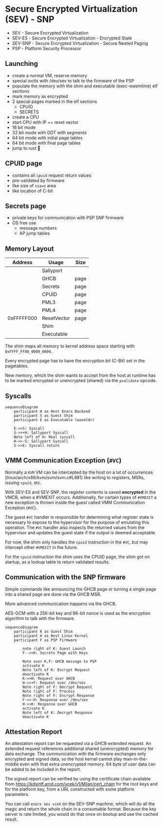 # Secure Encrypted Virtualization (SEV) - SNP

- SEV - Secure Encrypted Virtualization
- SEV-ES - Secure Encrypted Virtualization - Encrypted State
- SEV-SNP - Secure Encrypted Virtualization - Secure Nested Paging
- PSP - Platform Security Processor

## Launching

- create a normal VM, reserve memory
- special ioctls with /dev/sev to talk to the firmware of the PSP
- populate the memory with the shim and executable (exec-wasmtime) elf sections
- mark memory as encrypted
- 2 special pages marked in the elf sections
    - CPUID
    - SECRETS
- create a CPU
- start CPU with IP == reset vector
- 16 bit mode
- 32 bit mode with GDT with segments
- 64 bit mode with initial page tables
- 64 bit mode with final page tables
- jump to rust 🎉

## CPUID page
- contains all `cpuid` request return values
- pre-validated by firmware
- like size of `xsave` area
- like location of C-bit

## Secrets page
- private keys for communication with PSP SNP firmware
- OS free use
    - message numbers
    - AP jump tables

## Memory Layout

| Address    | Usage       | Size |
|------------|-------------|------|
|            | Sallyport   |      |
|            | GHCB        | page |
|            | Secrets     | page |
|            | CPUID       | page |
|            | PML3        | page |
|            | PML4        | page |
| 0xFFFFF000 | ResetVector | page |
|            | Shim        |      |
|            | Executable  |      |

The shim maps all memory to kernel address space starting with `0xFFFF_FF80_0000_0000`.

Every encrypted page has to have the encryption bit (C-Bit) set in the pagetables.

New memory, which the shim wants to accept from the host at runtime has to be marked
encrypted or unencrypted (shared) via the `pvalidate` opcode.

## Syscalls

```mermaid
sequenceDiagram
    participant H as Host Enarx Backend
    participant S as Guest Shim
    participant E as Executable (wasmldr)

    E->>S: Syscall
    S->>+H: Sallyport Syscall
    Note left of H: Real syscall
    H->>-S: Sallyport Syscall
    S->>E: Syscall return    
```


## VMM Communication Exception (`#VC`)

Normally a `KVM` VM can be intercepted by the host on a lot of occurrences (linux/arch/x86/kvm/svm/svm.c#L991) like writing to registers, MSRs, issuing `cpuid`, etc.

With SEV-ES and SEV-SNP, the register contents is saved **encrypted** in the VMCB, when a #VMEXIT occurs. Additionally, for certain types of `#VMEXIT`
a new exception is thrown inside the guest called VMM Communication Exception (`#VC`).

The guest `#VC` handler is responsible for determining what register state is necessary to expose to the hypervisor for the purpose
of emulating this operation. The `#VC` handler also inspects the returned values from the hypervisor and updates the guest state if the output is deemed acceptable.

For now, the shim only handles the `cpuid` instruction in the `#VC`, but may intercept other `#VMEXIT` in the future.

For the `cpuid` instruction the shim uses the CPUID page, the shim got on startup, as a lookup table to return validated results.

## Communication with the SNP firmware

Simple commands like announcing the GHCB page or turning a single page into a shared page are done via the GHCB MSR.

More advanced communication happens via the GHCB.

AES-GCM with a 256-bit key and 96-bit nonce is used as the encryption algorithm to talk with the firmware.

```mermaid
sequenceDiagram
    participant K as Guest Shim
    participant H as Host Linux Kernel
    participant F as PSP Firmware

        note right of K: Guest Launch
        F-->>K: Secrets Page with Keys

        Note over K,F: GHCB message to PSP
        activate K
        Note left of K: Encrypt Request
        deactivate K
        K->>H: Request over GHCB
        H->>+F: Request over /dev/sev
        Note right of F: Decrypt Request
        Note right of F: Process
        Note right of F: Encrypt Response
        F->>-H: Response over /dev/sev
        H->>K: Response over GHCB
        activate K
        Note left of K: Decrypt Response
        deactivate K
```

## Attestation Report

An attestation report can be requested via a GHCB extended request. An extended request references additional shared (unencrypted) memory for data exchange.
The communication with the firmware exchanges only encrypted and signed data, so the host kernel cannot play man-in-the-middle even with that extra unencrypted memory.
64 byte of user data can be added to be included in the report.

The signed report can be verified by using the certificate chain available from https://kdsintf.amd.com/vcek/v1/Milan/cert_chain for the root keys and for the platform key,
from a URL constructed with some platform parameters.

You can call `enarx sev vcek` on the SEV-SNP machine, which will do all the magic and return the whole chain in a consumable format. Because the key server is rate limited,
you would do that once on bootup and use the cached result.
